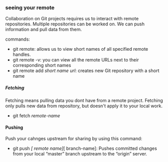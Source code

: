 ### seeing your remote

Collaboration on Git projects requires us to interact with remote repositories. Multiple repositories can be worked on. We can push information and pull data from them.


commands:
- git remote:  allows us to view short names of all specified remote handles. 
- git remote -v: you can view all the remote URLs next to their corresponding short names
- git remote add *short name* *url*: creates new Git repository with a short name 

##### Fetching 

Fetching means pulling data you dont have from a remote project. 
Fetching only pulls new data from repository, but doesn't apply it to your local work.

- git fetch *remote-name*

#### Pushing

Push your cahnges upstream for sharing by using this command:
- git push *[ remote name]*[ branch-name]: Pushes committed changes from your local “master” branch upstream to the “origin” server.
